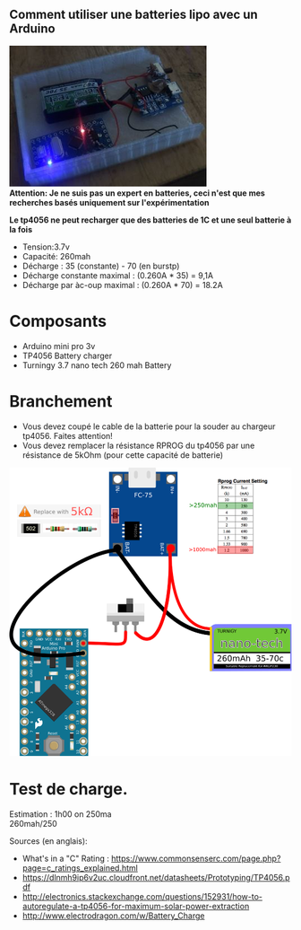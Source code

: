 Comment utiliser une batteries lipo avec un Arduino
---------------------------------------
![Lipo batteries and arduino mini pro 3v Photo](https://github.com/pigetArduino/lipoArduino/raw/master/doc/lipo_arduino_photo.jpg)    
**Attention: Je ne suis pas un expert en batteries, ceci n'est que mes recherches basés uniquement sur l'expérimentation**

**Le tp4056 ne peut recharger que des batteries de 1C et une seul batterie à la fois**

* Tension:3.7v    
* Capacité: 260mah    
* Décharge : 35 (constante) - 70 (en burstp)   
* Décharge constante maximal : (0.260A * 35) = 9,1A
* Décharge par àc-oup maximal : (0.260A * 70) = 18.2A

# Composants
* Arduino mini pro 3v
* TP4056 Battery charger
* Turningy 3.7 nano tech 260 mah Battery

# Branchement
* Vous devez coupé le cable de la batterie pour la souder au chargeur tp4056. Faites attention!
* Vous devez remplacer la résistance RPROG du tp4056 par une résistance de 5kOhm (pour cette capacité de batterie)
 
![Lipo batteries et arduino mini pro 3v](https://github.com/pigetArduino/lipoArduino/raw/master/doc/lipo_arduino_wiring.png)

# Test de charge.
Estimation : 1h00 on 250ma   
260mah/250    

Sources (en anglais):    
* What's in a "C" Rating : https://www.commonsenserc.com/page.php?page=c_ratings_explained.html   
* https://dlnmh9ip6v2uc.cloudfront.net/datasheets/Prototyping/TP4056.pdf
* http://electronics.stackexchange.com/questions/152931/how-to-autoregulate-a-tp4056-for-maximum-solar-power-extraction
* http://www.electrodragon.com/w/Battery_Charge
